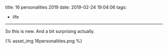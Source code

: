 title: 16 personalities 2019
date: 2019-02-24 19:04:06
tags:
- life
---
So this is new. And a bit surprising actually.

{% asset_img 16personalities.png %}

